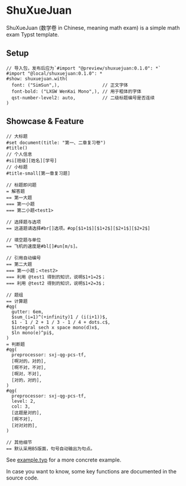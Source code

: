 # ShuXueJuan

ShuXueJuan (数学卷 in Chinese, meaning math exam) is a simple math exam Typst template.

## Setup

```Typst
// 导入包，发布后应为`#import "@preview/shuxuejuan:0.1.0": *`
#import "@local/shuxuejuan:0.1.0": *
#show: shuxuejuan.with(
  font: ("SimSun",),                // 正文字体
  font-bold: ("LXGW WenKai Mono",), // 用于粗体的字体
  qst-number-level2: auto,          // 二级标题编号是否连续
)
```

## Showcase & Feature

```Typst
// 大标题
#set document(title: "第一、二章复习卷")
#title()
// 个人信息
#si[班级][姓名][学号]
// 小标题
#title-small[第一章复习题]

// 标题即问题
= 解答题
== 第一大题
=== 第一小题
=== 第二小题<test1>

// 选择题与选项
== 这道题请选择#br[]选项。#op[$1+1$][$1+2$][$2+1$][$2+2$]

// 填空题与单位
== 飞机的速度是#bl[]#un[m/s]。

// 引用自动编号
== 第二大题
=== 第一小题；<test2>
=== 利用 @test1 得到的知识，说明$1+1=2$；
=== 利用 @test2 得到的知识，说明$1+2=3$；

// 题组
== 计算题
#qg(
  gutter: 6em,
  $sum_(i=1)^(+infinity)1 / (i(i+1))$,
  $1 - 1 / 2 + 1 / 3 - 1 / 4 + dots.c$,
  $integral sech x space mono(d)x$,
  $ln mono(e)^pi$,
)
= 判断题
#qg(
  preprocessor: sxj-qg-pcs-tf,
  [啊对的，对的],
  [啊不对，不对],
  [啊对，不对],
  [对的，对的],
)
#qg(
  preprocessor: sxj-qg-pcs-tf,
  level: 2,
  col: 3,
  [这题是对的],
  [啊不对],
  [对对对的],
)

// 其他细节
== 默认采用B5版面，句号自动输出为句点。
```

See [example.typ](./examples/example.typ) for a more concrete example.

In case you want to know, some key functions are documented in the source code.
